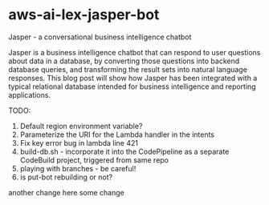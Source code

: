 # aws-ai-lex-jasper-bot
Jasper - a conversational business intelligence chatbot

Jasper is a business intelligence chatbot that can respond to user questions about data in a database, by converting those questions into backend database queries, and transforming the result sets into natural language responses.  This blog post will show how Jasper has been integrated with a typical relational database intended for business intelligence and reporting applications.

TODO: 
1. Default region environment variable?
2. Parameterize the URI for the Lambda handler in the intents
2. Fix key error bug in lambda line 421
3. build-db.sh - incorporate it into the CodePipeline as a separate CodeBuild project, triggered from same repo
4. playing with branches - be careful!
5. is put-bot rebuilding or not?

another change here
some change
